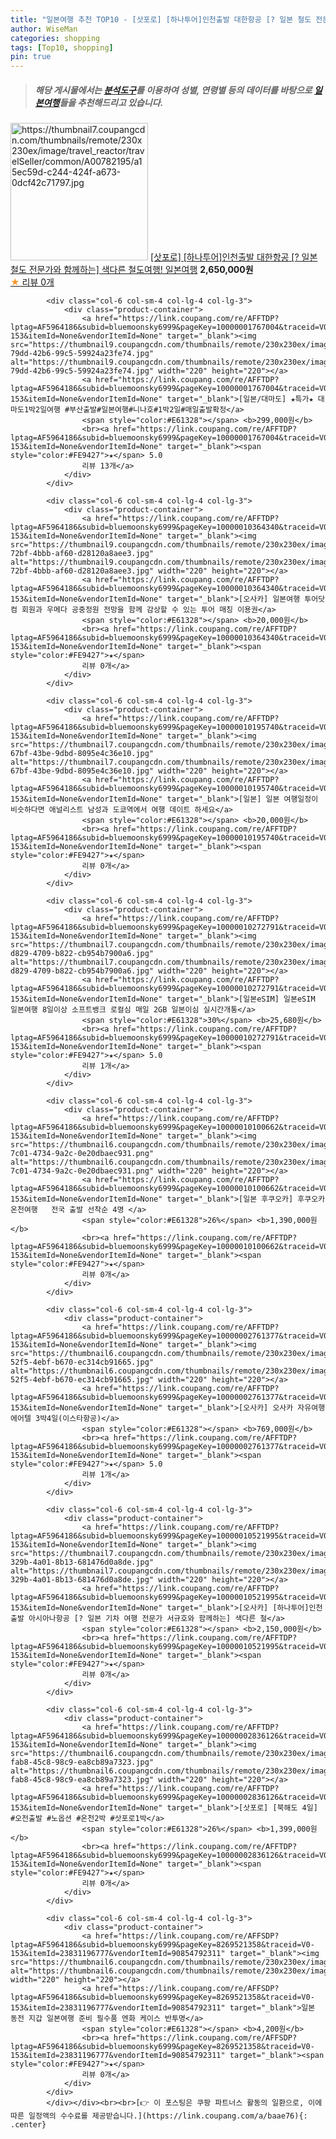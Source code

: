```yaml
---
title: "일본여행 추천 TOP10 - [삿포로] [하나투어]인천출발 대한항공 [? 일본 철도 전문가와 함께하는] 색다른 철도여행! 일본여행"
author: WiseMan
categories: shopping
tags: [Top10, shopping]
pin: true
---
```


> ##### 해당 게시물에서는 [**분석도구**](https://itemscout.io/)를 이용하여 **성별**, **연령별** 등의 데이터를 바탕으로 [**일본여행**](https://link.coupang.com/a/baae76)들을 추천해드리고 있습니다.
<div class="container"><div class="row">
            <div class="col-6 col-sm-4 col-lg-4 col-lg-3">
                <div class="product-container">
                    <a href="https://link.coupang.com/re/AFFTDP?lptag=AF5964186&subid=bluemoonsky6999&pageKey=10000010315779&traceid=V0-153&itemId=None&vendorItemId=None" target="_blank"><img src="https://thumbnail7.coupangcdn.com/thumbnails/remote/230x230ex/image/travel_reactor/travelSeller/common/A00782195/a15ec59d-c244-424f-a673-0dcf42c71797.jpg" alt="https://thumbnail7.coupangcdn.com/thumbnails/remote/230x230ex/image/travel_reactor/travelSeller/common/A00782195/a15ec59d-c244-424f-a673-0dcf42c71797.jpg" width="220" height="220"></a>
                    <a href="https://link.coupang.com/re/AFFTDP?lptag=AF5964186&subid=bluemoonsky6999&pageKey=10000010315779&traceid=V0-153&itemId=None&vendorItemId=None" target="_blank">[삿포로] [하나투어]인천출발 대한항공 [? 일본 철도 전문가와 함께하는] 색다른 철도여행! 일본여행</a>
                    <span style="color:#E61328"></span> <b>2,650,000원</b>
                    <br><a href="https://link.coupang.com/re/AFFTDP?lptag=AF5964186&subid=bluemoonsky6999&pageKey=10000010315779&traceid=V0-153&itemId=None&vendorItemId=None" target="_blank"><span style="color:#FE9427">★</span> 
                    리뷰 0개</a>
                </div>
            </div>
            
            <div class="col-6 col-sm-4 col-lg-4 col-lg-3">
                <div class="product-container">
                    <a href="https://link.coupang.com/re/AFFTDP?lptag=AF5964186&subid=bluemoonsky6999&pageKey=10000001767004&traceid=V0-153&itemId=None&vendorItemId=None" target="_blank"><img src="https://thumbnail9.coupangcdn.com/thumbnails/remote/230x230ex/image/travel_reactor/travelSeller/common/A00058761/51a18a77-79dd-42b6-99c5-59924a23fe74.jpg" alt="https://thumbnail9.coupangcdn.com/thumbnails/remote/230x230ex/image/travel_reactor/travelSeller/common/A00058761/51a18a77-79dd-42b6-99c5-59924a23fe74.jpg" width="220" height="220"></a>
                    <a href="https://link.coupang.com/re/AFFTDP?lptag=AF5964186&subid=bluemoonsky6999&pageKey=10000001767004&traceid=V0-153&itemId=None&vendorItemId=None" target="_blank">[일본/대마도] ★특가★ 대마도1박2일여행 #부산출발#일본여행#니나호#1박2일#매일출발확정</a>
                    <span style="color:#E61328"></span> <b>299,000원</b>
                    <br><a href="https://link.coupang.com/re/AFFTDP?lptag=AF5964186&subid=bluemoonsky6999&pageKey=10000001767004&traceid=V0-153&itemId=None&vendorItemId=None" target="_blank"><span style="color:#FE9427">★</span> 5.0
                    리뷰 13개</a>
                </div>
            </div>
            
            <div class="col-6 col-sm-4 col-lg-4 col-lg-3">
                <div class="product-container">
                    <a href="https://link.coupang.com/re/AFFTDP?lptag=AF5964186&subid=bluemoonsky6999&pageKey=10000010364340&traceid=V0-153&itemId=None&vendorItemId=None" target="_blank"><img src="https://thumbnail9.coupangcdn.com/thumbnails/remote/230x230ex/image/travel_reactor/travelSeller/common/A00159064/197e97cd-72bf-4bbb-af60-d28120a8aee3.jpg" alt="https://thumbnail9.coupangcdn.com/thumbnails/remote/230x230ex/image/travel_reactor/travelSeller/common/A00159064/197e97cd-72bf-4bbb-af60-d28120a8aee3.jpg" width="220" height="220"></a>
                    <a href="https://link.coupang.com/re/AFFTDP?lptag=AF5964186&subid=bluemoonsky6999&pageKey=10000010364340&traceid=V0-153&itemId=None&vendorItemId=None" target="_blank">[오사카] 일본여행 투어닷컴 회원과 우메다 공중정원 전망을 함께 감상할 수 있는 투어 매칭 이용권</a>
                    <span style="color:#E61328"></span> <b>20,000원</b>
                    <br><a href="https://link.coupang.com/re/AFFTDP?lptag=AF5964186&subid=bluemoonsky6999&pageKey=10000010364340&traceid=V0-153&itemId=None&vendorItemId=None" target="_blank"><span style="color:#FE9427">★</span> 
                    리뷰 0개</a>
                </div>
            </div>
            
            <div class="col-6 col-sm-4 col-lg-4 col-lg-3">
                <div class="product-container">
                    <a href="https://link.coupang.com/re/AFFTDP?lptag=AF5964186&subid=bluemoonsky6999&pageKey=10000010195740&traceid=V0-153&itemId=None&vendorItemId=None" target="_blank"><img src="https://thumbnail7.coupangcdn.com/thumbnails/remote/230x230ex/image/travel_reactor/travelSeller/common/A00159064/046b3cb7-67bf-43be-9dbd-8095e4c36e10.jpg" alt="https://thumbnail7.coupangcdn.com/thumbnails/remote/230x230ex/image/travel_reactor/travelSeller/common/A00159064/046b3cb7-67bf-43be-9dbd-8095e4c36e10.jpg" width="220" height="220"></a>
                    <a href="https://link.coupang.com/re/AFFTDP?lptag=AF5964186&subid=bluemoonsky6999&pageKey=10000010195740&traceid=V0-153&itemId=None&vendorItemId=None" target="_blank">[일본] 일본 여행일정이 비슷하다면 애널리스트 남성과 도쿄역에서 여행 데이트 하세요</a>
                    <span style="color:#E61328"></span> <b>20,000원</b>
                    <br><a href="https://link.coupang.com/re/AFFTDP?lptag=AF5964186&subid=bluemoonsky6999&pageKey=10000010195740&traceid=V0-153&itemId=None&vendorItemId=None" target="_blank"><span style="color:#FE9427">★</span> 
                    리뷰 0개</a>
                </div>
            </div>
            
            <div class="col-6 col-sm-4 col-lg-4 col-lg-3">
                <div class="product-container">
                    <a href="https://link.coupang.com/re/AFFTDP?lptag=AF5964186&subid=bluemoonsky6999&pageKey=10000010272791&traceid=V0-153&itemId=None&vendorItemId=None" target="_blank"><img src="https://thumbnail7.coupangcdn.com/thumbnails/remote/230x230ex/image/travel_reactor/travelSeller/common/A00123125/a9044aba-d829-4709-b822-cb954b7900a6.jpg" alt="https://thumbnail7.coupangcdn.com/thumbnails/remote/230x230ex/image/travel_reactor/travelSeller/common/A00123125/a9044aba-d829-4709-b822-cb954b7900a6.jpg" width="220" height="220"></a>
                    <a href="https://link.coupang.com/re/AFFTDP?lptag=AF5964186&subid=bluemoonsky6999&pageKey=10000010272791&traceid=V0-153&itemId=None&vendorItemId=None" target="_blank">[일본eSIM] 일본eSIM 일본여행 8일이상 소프트뱅크 로컬심 매일 2GB 일본이심 실시간개통</a>
                    <span style="color:#E61328">30%</span> <b>25,680원</b>
                    <br><a href="https://link.coupang.com/re/AFFTDP?lptag=AF5964186&subid=bluemoonsky6999&pageKey=10000010272791&traceid=V0-153&itemId=None&vendorItemId=None" target="_blank"><span style="color:#FE9427">★</span> 5.0
                    리뷰 1개</a>
                </div>
            </div>
            
            <div class="col-6 col-sm-4 col-lg-4 col-lg-3">
                <div class="product-container">
                    <a href="https://link.coupang.com/re/AFFTDP?lptag=AF5964186&subid=bluemoonsky6999&pageKey=10000010100662&traceid=V0-153&itemId=None&vendorItemId=None" target="_blank"><img src="https://thumbnail6.coupangcdn.com/thumbnails/remote/230x230ex/image/travel_reactor/travelSeller/common/A00940790/96e72035-7c01-4734-9a2c-0e20dbaec931.png" alt="https://thumbnail6.coupangcdn.com/thumbnails/remote/230x230ex/image/travel_reactor/travelSeller/common/A00940790/96e72035-7c01-4734-9a2c-0e20dbaec931.png" width="220" height="220"></a>
                    <a href="https://link.coupang.com/re/AFFTDP?lptag=AF5964186&subid=bluemoonsky6999&pageKey=10000010100662&traceid=V0-153&itemId=None&vendorItemId=None" target="_blank">[일본 후쿠오카] 후쿠오카 온천여행   전국 출발 선착순 4명 </a>
                    <span style="color:#E61328">26%</span> <b>1,390,000원</b>
                    <br><a href="https://link.coupang.com/re/AFFTDP?lptag=AF5964186&subid=bluemoonsky6999&pageKey=10000010100662&traceid=V0-153&itemId=None&vendorItemId=None" target="_blank"><span style="color:#FE9427">★</span> 
                    리뷰 0개</a>
                </div>
            </div>
            
            <div class="col-6 col-sm-4 col-lg-4 col-lg-3">
                <div class="product-container">
                    <a href="https://link.coupang.com/re/AFFTDP?lptag=AF5964186&subid=bluemoonsky6999&pageKey=10000002761377&traceid=V0-153&itemId=None&vendorItemId=None" target="_blank"><img src="https://thumbnail6.coupangcdn.com/thumbnails/remote/230x230ex/image/travel_reactor/travelSeller/common/A00185340/602dcecf-52f5-4ebf-b670-ec314cb91665.jpg" alt="https://thumbnail6.coupangcdn.com/thumbnails/remote/230x230ex/image/travel_reactor/travelSeller/common/A00185340/602dcecf-52f5-4ebf-b670-ec314cb91665.jpg" width="220" height="220"></a>
                    <a href="https://link.coupang.com/re/AFFTDP?lptag=AF5964186&subid=bluemoonsky6999&pageKey=10000002761377&traceid=V0-153&itemId=None&vendorItemId=None" target="_blank">[오사카] 오사카 자유여행 에어텔 3박4일(이스타항공)</a>
                    <span style="color:#E61328"></span> <b>769,000원</b>
                    <br><a href="https://link.coupang.com/re/AFFTDP?lptag=AF5964186&subid=bluemoonsky6999&pageKey=10000002761377&traceid=V0-153&itemId=None&vendorItemId=None" target="_blank"><span style="color:#FE9427">★</span> 5.0
                    리뷰 1개</a>
                </div>
            </div>
            
            <div class="col-6 col-sm-4 col-lg-4 col-lg-3">
                <div class="product-container">
                    <a href="https://link.coupang.com/re/AFFTDP?lptag=AF5964186&subid=bluemoonsky6999&pageKey=10000010521995&traceid=V0-153&itemId=None&vendorItemId=None" target="_blank"><img src="https://thumbnail7.coupangcdn.com/thumbnails/remote/230x230ex/image/travel_reactor/travelSeller/common/A00782195/ced5fbca-329b-4a01-8b13-681476d0a8de.jpg" alt="https://thumbnail7.coupangcdn.com/thumbnails/remote/230x230ex/image/travel_reactor/travelSeller/common/A00782195/ced5fbca-329b-4a01-8b13-681476d0a8de.jpg" width="220" height="220"></a>
                    <a href="https://link.coupang.com/re/AFFTDP?lptag=AF5964186&subid=bluemoonsky6999&pageKey=10000010521995&traceid=V0-153&itemId=None&vendorItemId=None" target="_blank">[오사카] [하나투어]인천출발 아시아나항공 [? 일본 기차 여행 전문가 서규호와 함께하는] 색다른 철</a>
                    <span style="color:#E61328"></span> <b>2,150,000원</b>
                    <br><a href="https://link.coupang.com/re/AFFTDP?lptag=AF5964186&subid=bluemoonsky6999&pageKey=10000010521995&traceid=V0-153&itemId=None&vendorItemId=None" target="_blank"><span style="color:#FE9427">★</span> 
                    리뷰 0개</a>
                </div>
            </div>
            
            <div class="col-6 col-sm-4 col-lg-4 col-lg-3">
                <div class="product-container">
                    <a href="https://link.coupang.com/re/AFFTDP?lptag=AF5964186&subid=bluemoonsky6999&pageKey=10000002836126&traceid=V0-153&itemId=None&vendorItemId=None" target="_blank"><img src="https://thumbnail6.coupangcdn.com/thumbnails/remote/230x230ex/image/travel_reactor/travelSeller/common/A00759934/4aae8c39-fab8-45c8-98c9-ea8cb89a7323.jpg" alt="https://thumbnail6.coupangcdn.com/thumbnails/remote/230x230ex/image/travel_reactor/travelSeller/common/A00759934/4aae8c39-fab8-45c8-98c9-ea8cb89a7323.jpg" width="220" height="220"></a>
                    <a href="https://link.coupang.com/re/AFFTDP?lptag=AF5964186&subid=bluemoonsky6999&pageKey=10000002836126&traceid=V0-153&itemId=None&vendorItemId=None" target="_blank">[삿포로] [북해도 4일] #오전출발 #노옵션 #온천2박 #삿포로1박</a>
                    <span style="color:#E61328">26%</span> <b>1,399,000원</b>
                    <br><a href="https://link.coupang.com/re/AFFTDP?lptag=AF5964186&subid=bluemoonsky6999&pageKey=10000002836126&traceid=V0-153&itemId=None&vendorItemId=None" target="_blank"><span style="color:#FE9427">★</span> 
                    리뷰 0개</a>
                </div>
            </div>
            
            <div class="col-6 col-sm-4 col-lg-4 col-lg-3">
                <div class="product-container">
                    <a href="https://link.coupang.com/re/AFFSDP?lptag=AF5964186&subid=bluemoonsky6999&pageKey=8269521358&traceid=V0-153&itemId=23831196777&vendorItemId=90854792311" target="_blank"><img src="https://thumbnail6.coupangcdn.com/thumbnails/remote/230x230ex/image/vendor_inventory/8b11/8266b4ef91a08f03c4e73a9b50c263ea4cd778d19cc0f040b414fe0efe7a.png" alt="https://thumbnail6.coupangcdn.com/thumbnails/remote/230x230ex/image/vendor_inventory/8b11/8266b4ef91a08f03c4e73a9b50c263ea4cd778d19cc0f040b414fe0efe7a.png" width="220" height="220"></a>
                    <a href="https://link.coupang.com/re/AFFSDP?lptag=AF5964186&subid=bluemoonsky6999&pageKey=8269521358&traceid=V0-153&itemId=23831196777&vendorItemId=90854792311" target="_blank">일본 동전 지갑 일본여행 준비 필수품 엔화 케이스 반투명</a>
                    <span style="color:#E61328"></span> <b>4,200원</b>
                    <br><a href="https://link.coupang.com/re/AFFSDP?lptag=AF5964186&subid=bluemoonsky6999&pageKey=8269521358&traceid=V0-153&itemId=23831196777&vendorItemId=90854792311" target="_blank"><span style="color:#FE9427">★</span> 
                    리뷰 0개</a>
                </div>
            </div>
            </div></div><br><br>[👉 이 포스팅은 쿠팡 파트너스 활동의 일환으로, 이에 따른 일정액의 수수료를 제공받습니다.](https://link.coupang.com/a/baae76){: .center}